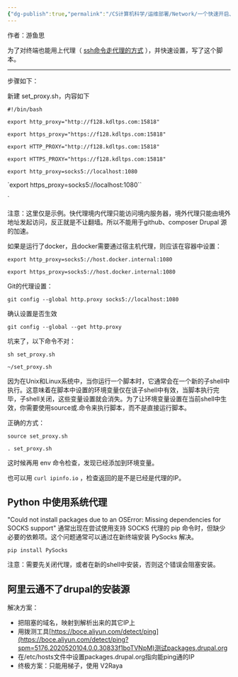 ```yaml
---
{"dg-publish":true,"permalink":"/CS计算机科学/运维部署/Network/一个快速开启、关闭终端代理的shell脚本/","created":"2024-04-24T18:02:44.000+08:00","updated":"2024-04-24T00:36:26.000+08:00"}
---
```



作者：游鱼思

为了对终端也能用上代理（ [ssh命令走代理的方式](ssh命令走代理的方式.md) ），并快速设置，写了这个脚本。

---

步骤如下：

新建 set_proxy.sh，内容如下

`#!/bin/bash`

`export http_proxy="http://f128.kdltps.com:15818"`

`export https_proxy="https://f128.kdltps.com:15818"`

`export HTTP_PROXY="http://f128.kdltps.com:15818"`

`export HTTPS_PROXY="https://f128.kdltps.com:15818"`

`export http_proxy=socks5://localhost:1080`

`export https_proxy=socks5://localhost:1080``

`

注意：这里仅是示例。快代理境内代理只能访问境内服务器，境外代理只能由境外地址发起访问，反正就是不让翻墙。所以不能用于github、composer Drupal 源的加速。

如果是运行了docker，且docker需要通过宿主机代理，则应该在容器中设置：

`export http_proxy=socks5://host.docker.internal:1080`

`export https_proxy=socks5://host.docker.internal:1080`

Git的代理设置：

`git config --global http.proxy socks5://localhost:1080`

确认设置是否生效

`git config --global --get http.proxy`

坑来了，以下命令不对：

`sh set_proxy.sh`

`~/set_proxy.sh`

因为在Unix和Linux系统中，当你运行一个脚本时，它通常会在一个新的子shell中执行。这意味着在脚本中设置的环境变量仅在该子shell中有效，当脚本执行完毕，子shell关闭，这些变量设置就会消失。为了让环境变量设置在当前shell中生效，你需要使用source或.命令来执行脚本，而不是直接运行脚本。

正确的方式：

`source set_proxy.sh`

`. set_proxy.sh`

这时候再用 env 命令检查，发现已经添加到环境变量。

也可以用 `curl ipinfo.io` ，检查返回的是不是已经是代理的IP。

## Python 中使用系统代理

 "Could not install packages due to an OSError: Missing dependencies for SOCKS support" 通常出现在尝试使用支持 SOCKS 代理的 pip 命令时，但缺少必要的依赖项。这个问题通常可以通过在新终端安装 PySocks 解决。

`pip install PySocks`

注意：需要先关闭代理，或者在新的shell中安装，否则这个错误会阻塞安装。

## 阿里云通不了drupal的安装源

解决方案：

- 把阻塞的域名，映射到解析出来的其它IP上
- 用拨测工具[https://boce.aliyun.com/detect/ping](https://boce.aliyun.com/detect/ping?spm=5176.2020520104.0.0.30833f1boTVNpM)测试packages.drupal.org
- 在/etc/hosts文件中设置packages.drupal.org指向能ping通的IP
- 终极方案：只能用梯子，使用 V2Raya

